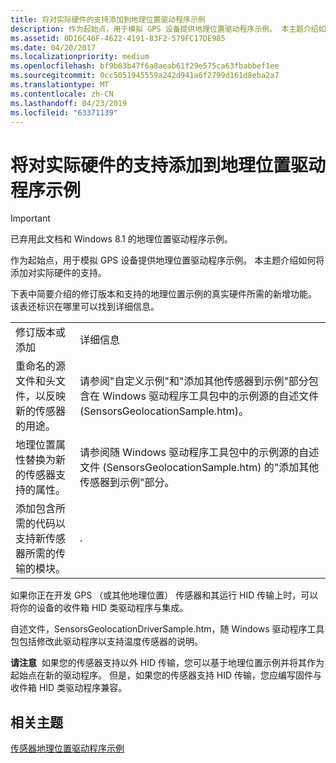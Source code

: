 ```yaml
---
title: 将对实际硬件的支持添加到地理位置驱动程序示例
description: 作为起始点，用于模拟 GPS 设备提供地理位置驱动程序示例。 本主题介绍如何将添加对实际硬件的支持。
ms.assetid: 0D16C46F-4622-4191-83F2-579FC17DE985
ms.date: 04/20/2017
ms.localizationpriority: medium
ms.openlocfilehash: bf9b63b47f6a8aeab61f29e575ca63fbabbef1ee
ms.sourcegitcommit: 0cc5051945559a242d941a6f2799d161d8eba2a7
ms.translationtype: MT
ms.contentlocale: zh-CN
ms.lasthandoff: 04/23/2019
ms.locfileid: "63371139"
---
```

# <a name="adding-support-for-real-hardware-to-the-geolocation-driver-sample"></a>将对实际硬件的支持添加到地理位置驱动程序示例

> [!IMPORTANT] 
> 已弃用此文档和 Windows 8.1 的地理位置驱动程序示例。

作为起始点，用于模拟 GPS 设备提供地理位置驱动程序示例。 本主题介绍如何将添加对实际硬件的支持。

下表中简要介绍的修订版本和支持的地理位置示例的真实硬件所需的新增功能。 该表还标识在哪里可以找到详细信息。

|                                                                                                  |                                                                                                                                                                                                                |
|--------------------------------------------------------------------------------------------------|----------------------------------------------------------------------------------------------------------------------------------------------------------------------------------------------------------------|
| 修订版本或添加                                                                             | 详细信息                                                                                                                                                                                               |
| 重命名的源文件和头文件，以反映新的传感器的用途。                    | 请参阅"自定义示例"和"添加其他传感器到示例"部分包含在 Windows 驱动程序工具包中的示例源的自述文件 (SensorsGeolocationSample.htm)。 |
| 地理位置属性替换为新的传感器支持的属性。            | 请参阅随 Windows 驱动程序工具包中的示例源的自述文件 (SensorsGeolocationSample.htm) 的"添加其他传感器到示例"部分。                                  |
| 添加包含所需的代码以支持新传感器所需的传输的模块。 | .                                                                                                                                                                                                              |

 

如果你正在开发 GPS （或其他地理位置） 传感器和其运行 HID 传输上时，可以将你的设备的收件箱 HID 类驱动程序与集成。

自述文件，SensorsGeolocationDriverSample.htm，随 Windows 驱动程序工具包包括修改此驱动程序以支持温度传感器的说明。

**请注意**  如果您的传感器支持以外 HID 传输，您可以基于地理位置示例并将其作为起始点在新的驱动程序。 但是，如果您的传感器支持 HID 传输，您应编写固件与收件箱 HID 类驱动程序兼容。

 

## <a name="related-topics"></a>相关主题
[传感器地理位置驱动程序示例](sensors-geolocation-driver-sample.md)  



